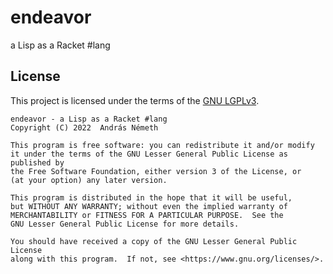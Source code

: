 # endeavor

a Lisp as a Racket #lang

## License

This project is licensed under the terms of the [GNU LGPLv3](https://www.gnu.org/licenses/lgpl-3.0.en.html).

```
endeavor - a Lisp as a Racket #lang
Copyright (C) 2022  András Németh

This program is free software: you can redistribute it and/or modify
it under the terms of the GNU Lesser General Public License as published by
the Free Software Foundation, either version 3 of the License, or
(at your option) any later version.

This program is distributed in the hope that it will be useful,
but WITHOUT ANY WARRANTY; without even the implied warranty of
MERCHANTABILITY or FITNESS FOR A PARTICULAR PURPOSE.  See the
GNU Lesser General Public License for more details.

You should have received a copy of the GNU Lesser General Public License
along with this program.  If not, see <https://www.gnu.org/licenses/>.
```
